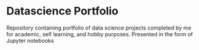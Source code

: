 # Datascience Portfolio

Repository containing portfolio of data science projects completed by me for academic, self learning, and hobby purposes. Presented in the form of Jupyter notebooks
